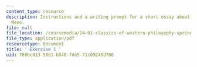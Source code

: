 ```yaml
---
content_type: resource
description: Instructions and a writing prompt for a short essay about a passage from
  Meno.
file: null
file_location: /coursemedia/24-01-classics-of-western-philosophy-spring-2016/760bc81350d1b848fde571c05248d786_MIT24_01S16_Exercise1.pdf
file_type: application/pdf
resourcetype: Document
title: ' Exercise 1 '
uid: 760bc813-50d1-b848-fde5-71c05248d786
---
```

